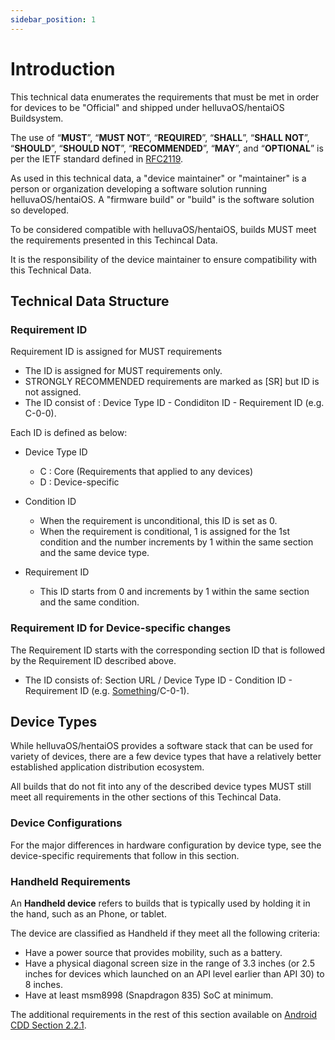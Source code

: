 ```yaml
---
sidebar_position: 1
---
```


# Introduction

This technical data enumerates the requirements that must be met in order for devices to be "Official" and shipped under helluvaOS/hentaiOS Buildsystem.

The use of “**MUST**”, “**MUST NOT**”, “**REQUIRED**”, “**SHALL**”, “**SHALL NOT**”, “**SHOULD**”, “**SHOULD NOT**”, “**RECOMMENDED**”, “**MAY**”, and “**OPTIONAL**” is per the IETF standard defined in [RFC2119](http://www.ietf.org/rfc/rfc2119.txt).

As used in this technical data, a "device maintainer" or "maintainer" is a person or organization developing a software solution running helluvaOS/hentaiOS. A "firmware build" or "build" is the software solution so developed.

To be considered compatible with helluvaOS/hentaiOS, builds MUST meet the requirements presented in this Techincal Data.

It is the responsibility of the device maintainer to ensure compatibility with this Technical Data. 

## Technical Data Structure

### Requirement ID

Requirement ID is assigned for MUST requirements

- The ID is assigned for MUST requirements only.
- STRONGLY RECOMMENDED requirements are marked as [SR] but ID is not assigned.
- The ID consist of : Device Type ID - Condiditon ID - Requirement ID (e.g. C-0-0).

Each ID is defined as below:

- Device Type ID
    - C : Core (Requirements that applied to any devices)
    - D : Device-specific

- Condition ID
    - When the requirement is unconditional, this ID is set as 0.
    - When the requirement is conditional, 1 is assigned for the 1st condition and the number increments by 1 within the same section and the same device type.

- Requirement ID
    - This ID starts from 0 and increments by 1 within the same section and the same condition.

### Requirement ID for Device-specific changes

The Requirement ID starts with the corresponding section ID that is followed by the Requirement ID described above.

- The ID consists of: Section URL / Device Type ID - Condition ID - Requirement ID (e.g. [Something](404)/C-0-1).

## Device Types

While helluvaOS/hentaiOS provides a software stack that can be used for variety of devices, there are a few device types that have a relatively better established application distribution ecosystem.

All builds that do not fit into any of the described device types MUST still meet all requirements in the other sections of this Techincal Data.

### Device Configurations

For the major differences in hardware configuration by device type, see the device-specific requirements that follow in this section.

### Handheld Requirements

An **Handheld device** refers to builds that is typically used by holding it in the hand, such as an Phone, or tablet.

The device are classified as Handheld if they meet all the following criteria: 

- Have a power source that provides mobility, such as a battery.
- Have a physical diagonal screen size in the range of 3.3 inches (or 2.5 inches for devices which launched on an API level earlier than API 30) to 8 inches.
- Have at least msm8998 (Snapdragon 835) SoC at minimum.

The additional requirements in the rest of this section available on [Android CDD Section 2.2.1](https://source.android.com/compatibility/android-cdd#2_2_1_hardware).